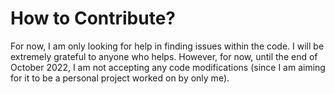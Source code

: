 # How to Contribute?

For now, I am only looking for help in finding issues within the code. I will be extremely grateful to anyone who helps. However, for now, until the end of October 2022, I am not accepting any code modifications (since I am aiming for it to be a personal project worked on by only me).
